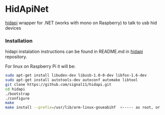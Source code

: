 HidApiNet
=========

[hidapi](https://github.com/signal11/hidapi) wrapper for .NET (works with mono on Raspberry) to talk to usb hid devices

### Installation

hidapi instalation instructions can be found in README.md in [hidapi](https://github.com/signal11/hidapi) repository.

For linux on Raspberry Pi it will be:
```sh
sudo apt-get install libudev-dev libusb-1.0-0-dev libfox-1.6-dev
sudo apt-get install autotools-dev autoconf automake libtool
git clone https://github.com/signal11/hidapi.git
cd hidapi
./bootstrap
./configure
make
make install --prefix=/usr/lib/arm-linux-gnueabihf  <----- as root, or using sudo
```
